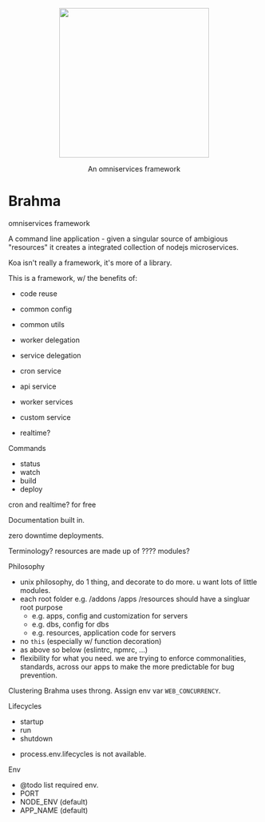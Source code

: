 <p align="center">
  <a href="http://gulpjs.com">
    <img height="300" width="300" src="https://thumbs.dreamstime.com/b/metatrons-cube-flower-life-vector-illustration-83115526.jpg">
  </a>
  <p align="center">An omniservices framework</p>
</p>

# Brahma

omniservices framework

A command line application - given a singular source of ambigious "resources" it creates a integrated collection of nodejs microservices.

Koa isn't really a framework, it's more of a library.

This is a framework, w/ the benefits of:
- code reuse
- common config
- common utils
- worker delegation
- service delegation

- cron service
- api service
- worker services
- custom service
- realtime?

Commands
- status
- watch
- build
- deploy

cron and realtime? for free

Documentation built in.

zero downtime deployments.

Terminology?
resources are made up of ???? modules?

Philosophy
- unix philosophy, do 1 thing, and decorate to do more. u want lots of little modules.
- each root folder e.g. /addons /apps /resources should have a singluar root purpose
  - e.g. apps, config and customization for servers
  - e.g. dbs, config for dbs
  - e.g. resources, application code for servers
- no `this` (especially w/ function decoration)
- as above so below (eslintrc, npmrc, ...)
- flexibility for what you need. we are trying to enforce commonalities, standards, across our apps to make the more predictable for bug prevention.

Clustering
Brahma uses throng. Assign env var `WEB_CONCURRENCY`.

Lifecycles
- startup
- run
- shutdown
* process.env.lifecycles is not available.

Env
- @todo list required env.
- PORT
- NODE_ENV (default)
- APP_NAME (default)
